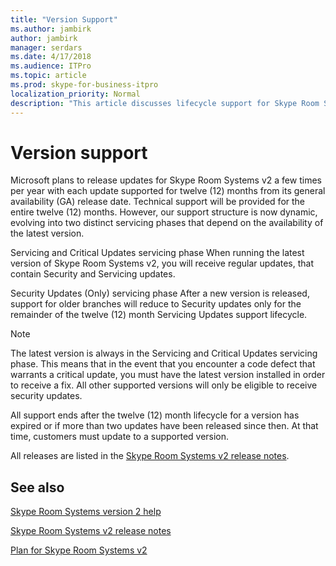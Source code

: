 ```yaml
---
title: "Version Support"
ms.author: jambirk
author: jambirk
manager: serdars
ms.date: 4/17/2018
ms.audience: ITPro
ms.topic: article
ms.prod: skype-for-business-itpro
localization_priority: Normal
description: "This article discusses lifecycle support for Skype Room Systems v2."
---
```


# Version support
 
Microsoft plans to release updates for Skype Room Systems v2 a few times per year with each update supported for twelve (12) months from its general availability (GA) release date. Technical support will be provided for the entire twelve (12) months. However, our support structure is now dynamic, evolving into two distinct servicing phases that depend on the availability of the latest  version.

Servicing and Critical Updates servicing phase When running the latest  version of Skype Room Systems v2, you will receive regular updates, that contain Security and Servicing updates.


Security Updates (Only) servicing phase After a new  version is released, support for older branches will reduce to Security updates only for the remainder of the twelve (12) month Servicing Updates support lifecycle.


> [!NOTE]
> The latest version is always in the Servicing and Critical Updates servicing phase. This means that in the event that you encounter a code defect that warrants a critical update, you must have the latest version installed in order to receive a fix. All other supported  versions will only be eligible to receive security updates.

All support ends after the twelve (12) month lifecycle for a version has expired or if more than two updates have been released since then. At that time, customers must update to a supported  version.

All releases are listed in the [Skype Room Systems v2 release notes](srs2-release-note.md). 
 



<a name="See"> </a>  
## See also

[Skype Room Systems version 2 help](https://support.office.com/en-us/article/Skype-Room-Systems-version-2-help-e667f40e-5aab-40c1-bd68-611fe0002ba2)

[Skype Room Systems v2 release notes](srs2-release-note.md)

[Plan for Skype Room Systems v2](skype-room-systems-v2-0.md)